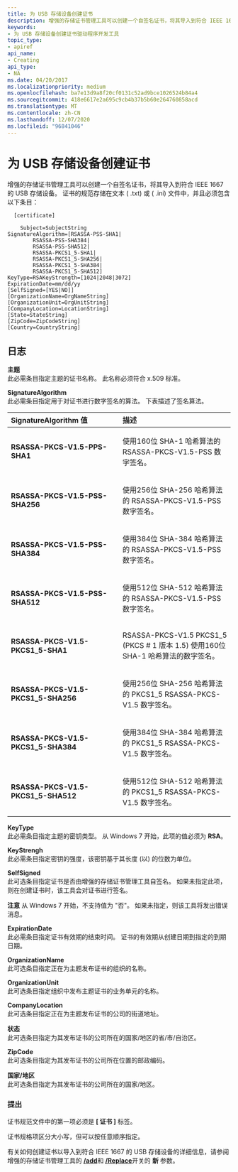 ```yaml
---
title: 为 USB 存储设备创建证书
description: 增强的存储证书管理工具可以创建一个自签名证书，将其导入到符合 IEEE 1667 的 USB 存储设备。
keywords:
- 为 USB 存储设备创建证书驱动程序开发工具
topic_type:
- apiref
api_name:
- Creating
api_type:
- NA
ms.date: 04/20/2017
ms.localizationpriority: medium
ms.openlocfilehash: ba7e13d9a8f20cf0131c52ad9bce1026524b84a4
ms.sourcegitcommit: 418e6617e2a695c9cb4b37b5b60e264760858acd
ms.translationtype: MT
ms.contentlocale: zh-CN
ms.lasthandoff: 12/07/2020
ms.locfileid: "96841046"
---
```

# <a name="creating-certificates-for-usb-storage-devices"></a>为 USB 存储设备创建证书


增强的存储证书管理工具可以创建一个自签名证书，将其导入到符合 IEEE 1667 的 USB 存储设备。 证书的规范存储在文本 ( .txt) 或 ( .ini) 文件中，并且必须包含以下条目：

```
  [certificate]

    Subject=SubjectString
SignatureAlgorithm=[RSASSA-PSS-SHA1|
        RSASSA-PSS-SHA384|
        RSASSA-PSS-SHA512|
        RSASSA-PKCS1_5-SHA1|
        RSASSA-PKCS1_5-SHA256|
        RSASSA-PKCS1_5-SHA384|
        RSASSA-PKCS1_5-SHA512]
KeyType=RSAKeyStrength=[1024|2048|3072]
ExpirationDate=mm/dd/yy
[SelfSigned=[YES|NO]]
[OrganizationName=OrgNameString]
[OrganizationUnit=OrgUnitString]
[CompanyLocation=LocationString]
[State=StateString]
[ZipCode=ZipCodeString]
[Country=CountryString]
```

## <a name="span-identriesspanspan-identriesspanspan-identriesspanentries"></a><span id="Entries"></span><span id="entries"></span><span id="ENTRIES"></span>日志


<span id="_______Subject______"></span><span id="_______subject______"></span><span id="_______SUBJECT______"></span>**主题**   
此必需条目指定主题的证书名称。 此名称必须符合 x.509 标准。

<span id="_______SignatureAlgorithm______"></span><span id="_______signaturealgorithm______"></span><span id="_______SIGNATUREALGORITHM______"></span>**SignatureAlgorithm**   
此必需条目指定用于对证书进行数字签名的算法。 下表描述了签名算法。

<table>
<colgroup>
<col width="50%" />
<col width="50%" />
</colgroup>
<thead>
<tr class="header">
<th align="left">SignatureAlgorithm 值</th>
<th align="left">描述</th>
</tr>
</thead>
<tbody>
<tr class="odd">
<td align="left"><p><strong>RSASSA-PKCS-V1.5-PPS-SHA1</strong></p></td>
<td align="left"><p>使用160位 SHA-1 哈希算法的 RSASSA-PKCS-V1.5-PSS 数字签名。</p></td>
</tr>
<tr class="even">
<td align="left"><p><strong>RSASSA-PKCS-V1.5-PSS-SHA256</strong></p></td>
<td align="left"><p>使用256位 SHA-256 哈希算法的 RSASSA-PKCS-V1.5-PSS 数字签名。</p></td>
</tr>
<tr class="odd">
<td align="left"><p><strong>RSASSA-PKCS-V1.5-PSS-SHA384</strong></p></td>
<td align="left"><p>使用384位 SHA-384 哈希算法的 RSASSA-PKCS-V1.5-PSS 数字签名。</p></td>
</tr>
<tr class="even">
<td align="left"><p><strong>RSASSA-PKCS-V1.5-PSS-SHA512</strong></p></td>
<td align="left"><p>使用512位 SHA-512 哈希算法的 RSASSA-PKCS-V1.5-PSS 数字签名。</p></td>
</tr>
<tr class="odd">
<td align="left"><p><strong>RSASSA-PKCS-V1.5-PKCS1_5-SHA1</strong></p></td>
<td align="left"><p>RSASSA-PKCS-V1.5 PKCS1_5 (PKCS # 1 版本 1.5) 使用160位 SHA-1 哈希算法的数字签名。</p></td>
</tr>
<tr class="even">
<td align="left"><p><strong>RSASSA-PKCS-V1.5-PKCS1_5-SHA256</strong></p></td>
<td align="left"><p>使用256位 SHA-256 哈希算法的 PKCS1_5 RSASSA-PKCS-V1.5 数字签名。</p></td>
</tr>
<tr class="odd">
<td align="left"><p><strong>RSASSA-PKCS-V1.5-PKCS1_5-SHA384</strong></p></td>
<td align="left"><p>使用384位 SHA-384 哈希算法的 PKCS1_5 RSASSA-PKCS-V1.5 数字签名。</p></td>
</tr>
<tr class="even">
<td align="left"><p><strong>RSASSA-PKCS-V1.5-PKCS1_5-SHA512</strong></p></td>
<td align="left"><p>使用512位 SHA-512 哈希算法的 PKCS1_5 RSASSA-PKCS-V1.5 数字签名。</p></td>
</tr>
</tbody>
</table>

 

<span id="_______KeyType______"></span><span id="_______keytype______"></span><span id="_______KEYTYPE______"></span>**KeyType**   
此必需条目指定主题的密钥类型。 从 Windows 7 开始，此项的值必须为 **RSA**。

<span id="_______KeyStrengh______"></span><span id="_______keystrengh______"></span><span id="_______KEYSTRENGH______"></span>**KeyStrengh**   
此必需条目指定密钥的强度，该密钥基于其长度 (以) 的位数为单位。

<span id="_______SelfSigned______"></span><span id="_______selfsigned______"></span><span id="_______SELFSIGNED______"></span>**SelfSigned**   
此可选条目指定证书是否由增强的存储证书管理工具自签名。 如果未指定此项，则在创建证书时，该工具会对证书进行签名。

**注意**  从 Windows 7 开始，不支持值为 "否"。 如果未指定，则该工具将发出错误消息。

 

<span id="_______ExpirationDate______"></span><span id="_______expirationdate______"></span><span id="_______EXPIRATIONDATE______"></span>**ExpirationDate**   
此必需条目指定证书有效期的结束时间。 证书的有效期从创建日期到指定的到期日期。

<span id="_______OrganizationName______"></span><span id="_______organizationname______"></span><span id="_______ORGANIZATIONNAME______"></span>**OrganizationName**   
此可选条目指定正在为主题发布证书的组织的名称。

<span id="_______OrganizationUnit______"></span><span id="_______organizationunit______"></span><span id="_______ORGANIZATIONUNIT______"></span>**OrganizationUnit**   
此可选条目指定组织中发布主题证书的业务单元的名称。

<span id="_______CompanyLocation______"></span><span id="_______companylocation______"></span><span id="_______COMPANYLOCATION______"></span>**CompanyLocation**   
此可选条目指定正在为主题发布证书的公司的街道地址。

<span id="_______State______"></span><span id="_______state______"></span><span id="_______STATE______"></span>**状态**   
此可选条目指定为其发布证书的公司所在的国家/地区的省/市/自治区。

<span id="_______ZipCode______"></span><span id="_______zipcode______"></span><span id="_______ZIPCODE______"></span>**ZipCode**   
此可选条目指定为其发布证书的公司所在位置的邮政编码。

<span id="_______Country______"></span><span id="_______country______"></span><span id="_______COUNTRY______"></span>**国家/地区**   
此可选条目指定为其发布证书的公司所在的国家/地区。

### <a name="span-idcommentsspanspan-idcommentsspancomments"></a><span id="comments"></span><span id="COMMENTS"></span>提出

证书规范文件中的第一项必须是 **\[ 证书 \]** 标签。

证书规格项区分大小写，但可以按任意顺序指定。

有关如何创建证书以导入到符合 IEEE 1667 的 USB 存储设备的详细信息，请参阅增强的存储证书管理工具的 [**/add**](enhstor-add-switch.md)和 [**/Replace**](-replace-switch.md)开关的 **新** 参数。

 

 





